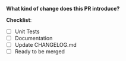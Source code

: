 <!--
Please make sure you are familiar with and follow the instructions in the
contributing guidelines (found in the CONTRIBUTING.md file).

Please fill out the information below to expedite the review and (hopefully)
merge of your pull request!
-->

<!-- Is it a Bug fix, feature, docs update, ... -->
<!-- You can also link to an open issue here -->
**What kind of change does this PR introduce?**


<!-- Have you done all of these things?  -->
**Checklist**:

<!-- add "N/A" to the end of each line that's irrelevant to your changes -->
<!-- to check an item, place an "x" in the box like so: "- [x] Documentation" -->

- [ ] Unit Tests
- [ ] Documentation
- [ ] Update CHANGELOG.md
- [ ] Ready to be merged <!-- In your opinion, is this ready to be merged as soon as it's reviewed? -->

<!-- feel free to add additional comments -->
